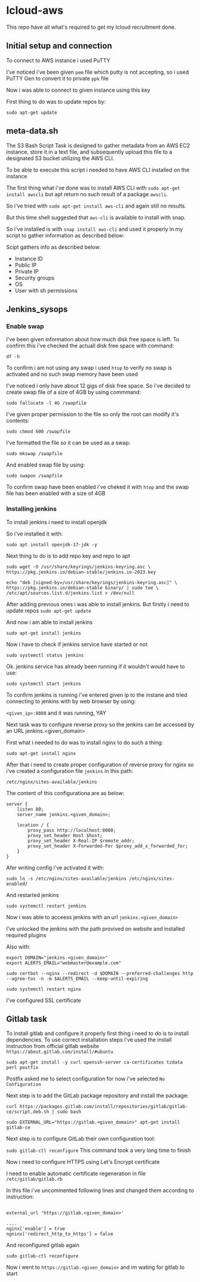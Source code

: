 # lcloud-aws

This repo have all what's required to get my lcloud recruitment done.

## Initial setup and connection

To connect to AWS instance i used PuTTY

I've noticed i've been given `pem` file which putty is not accepting, so i used PuTTY Gen to convert it to private `ppk` file

Now i was able to connect to given instance using this key

First thing to do was to update repos by:

`sudo apt-get update`


## meta-data.sh

The S3 Bash Script Task is designed to gather metadata from an AWS EC2 instance, store it in a text file, and subsequently upload this file to a designated S3 bucket utilizing the AWS CLI. 

To be able to execute this script i needed to have AWS CLI installed on the instance

The first thing what i've done was to install AWS CLI with `sudo apt-get install awscli` but apt return no such result of a package `awscli`.

So i've tried with `sudo apt-get install aws-cli` and again still no results. 

But this time shell suggested that `aws-cli` is available to install with snap.

So i've installed is with `snap install aws-cli` and used it properly in my script to gather information as described below:

Scipt gathers info as described below:
- Instance ID
- Public IP
- Private IP
- Security groups
- OS
- User with sh permissions

## Jenkins_sysops

### Enable swap

I've been given information about how much disk free space is left. To confirm this i've checked the actuall disk free space with command: 

`df -h`

To confirm i am not using any swap i used `htop` to verify no swap is activated and no such swap memory have been used

I've noticed i only have about 12 gigs of disk free space. So i've decided to create swap file of a size of 4GB by using commmand: 

`sudo fallocate -l 4G /swapfile`



I've given proper permission to the file so only the root can modify it's contents:

`sudo chmod 600 /swapfile`


I've formatted the file so it can be used as a swap:

`sudo mkswap /swapfile`


And enabled swap file by using:

`sudo swapon /swapfile`

To confirm swap have been enabled i've cheked it with `htop` and the swap file has been enabled with a size of 4GB

### Installing jenkins 

To install jenkins i need to install openjdk 

So i've installed it with:

`sudo apt install openjdk-17-jdk -y`

Next thing to do is to add repo key and repo to apt

`sudo wget -O /usr/share/keyrings/jenkins-keyring.asc \
  https://pkg.jenkins.io/debian-stable/jenkins.io-2023.key`

`echo "deb [signed-by=/usr/share/keyrings/jenkins-keyring.asc]" \
  https://pkg.jenkins.io/debian-stable binary/ | sudo tee \
  /etc/apt/sources.list.d/jenkins.list > /dev/null
`

After adding previous ones i was able to install jenkins. But firstly i need to update repos
`sudo apt-get update`

And now i am able to install jenkins

`sudo apt-get install jenkins`

Now i have to check if jenkins service have started or not 

`sudo systemctl status jenkins`

Ok. jenkins service has already been running if it wouldn't would have to use:

`sudo systemctl start jenkins`


To confirm jenkins is running i've entered given ip to the instane and tried connecting to jenkins with by web browser by using:

`<given_ip>:8080` and it was running, YAY



Next task was to configure reverse proxy so the jenkins can be accessed by an URL jenkins.<given_domain>

First what i needed to do was to install nginx to do such a thing:

`sudo apt-get install nginx`

After that i need to create proper configuration of reverse proxy for nginx so i've created a configuration file `jenkins` in this path:

`/etc/nginx/sites-available/jenkins`

The content of this configurationa are as below:

```
server {
    listen 80;
    server_name jenkins.<given_domain>;

    location / {
        proxy_pass http://localhost:8080;
        proxy_set_header Host $host;
        proxy_set_header X-Real-IP $remote_addr;
        proxy_set_header X-Forwarded-For $proxy_add_x_forwarded_for;
    }
}
```

Afer writing config i've activated it with:

`sudo ln -s /etc/nginx/sites-available/jenkins /etc/nginx/sites-enabled/`


And restarted jenkins

`sudo systemctl restart jenkins`

Now i was able to acceess jenkins with an url `jenkins.<given_domain>`

I've unlocked the jenkins with the path provived on website and installed required plugins


Also with:


```
export DOMAIN="jenkins.<given_domain>"
export ALERTS_EMAIL="webmaster@example.com"

sudo certbot --nginx --redirect -d $DOMAIN --preferred-challenges http --agree-tos -n -m $ALERTS_EMAIL --keep-until-expiring

sudo systemctl restart nginx
```
I've configured SSL certificate




## Gitlab task

To install gitlab and configure it properly first thing i need to do is to install dependencies. To use correct installation steps i've used the install instruction from official gitlab website `https://about.gitlab.com/install/#ubuntu`

`sudo apt-get install -y curl openssh-server ca-certificates tzdata perl postfix`

Postfix asked me to select configuration for now i've selected `No Configuration`

Next step is to add the GitLab package repository and install the package:

`curl https://packages.gitlab.com/install/repositories/gitlab/gitlab-ce/script.deb.sh | sudo bash`

`sudo EXTERNAL_URL="https://gitlab.<given_domain>" apt-get install gitlab-ce`


Next step is to configure GitLab their own configuration tool:

`sudo gitlab-ctl reconfigure` This command took a very long time to finish 

Now i need to configure HTTPS using Let's Encrypt certificate

I need to enable automatic certificate regeneration in file `/etc/gitlab/gitlab.rb`

In this file i've uncommented following lines and changed them according to instruction:

```

external_url 'https://gitlab.<given_domain>'

....
nginx['enable'] = true
ngninx['redirect_http_to_https'] = false
```

And reconfigured gitlab again

`sudo gitlab-ctl reconfigure`

Now i went to `https://gitlab.<given_domain>` and im wating for gitlab to start

